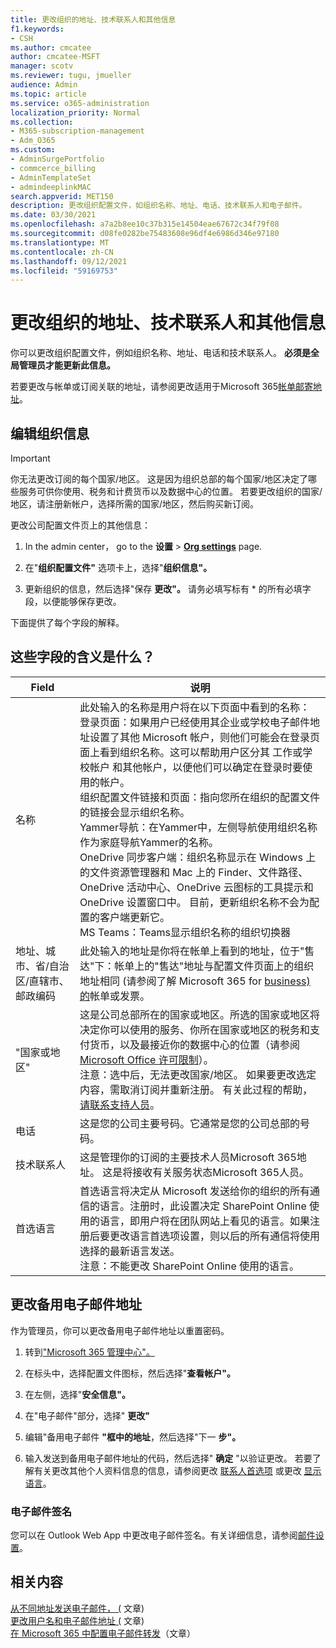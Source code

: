 ```yaml
---
title: 更改组织的地址、技术联系人和其他信息
f1.keywords:
- CSH
ms.author: cmcatee
author: cmcatee-MSFT
manager: scotv
ms.reviewer: tugu, jmueller
audience: Admin
ms.topic: article
ms.service: o365-administration
localization_priority: Normal
ms.collection:
- M365-subscription-management
- Adm_O365
ms.custom:
- AdminSurgePortfolio
- commcerce_billing
- AdminTemplateSet
- admindeeplinkMAC
search.appverid: MET150
description: 更改组织配置文件，如组织名称、地址、电话、技术联系人和电子邮件。
ms.date: 03/30/2021
ms.openlocfilehash: a7a2b8ee10c37b315e14504eae67672c34f79f08
ms.sourcegitcommit: d08fe0282be75483608e96df4e6986d346e97180
ms.translationtype: MT
ms.contentlocale: zh-CN
ms.lasthandoff: 09/12/2021
ms.locfileid: "59169753"
---
```

# <a name="change-your-organizations-address-technical-contact-and-more"></a>更改组织的地址、技术联系人和其他信息
  
你可以更改组织配置文件，例如组织名称、地址、电话和技术联系人。 **必须是全局管理员才能更新此信息。**
  
若要更改与帐单或订阅关联的地址，请参阅更改适用于Microsoft 365[帐单邮寄地址](../../commerce/billing-and-payments/change-your-billing-addresses.md)。

## <a name="edit-organization-information"></a>编辑组织信息

> [!IMPORTANT]
> 你无法更改订阅的每个国家/地区。 这是因为组织总部的每个国家/地区决定了哪些服务可供你使用、税务和计费货币以及数据中心的位置。 若要更改组织的国家/地区，请注册新帐户，选择所需的国家/地区，然后购买新订阅。

更改公司配置文件页上的其他信息：
  
1. In the admin center， go to the **设置** \> <a href="https://go.microsoft.com/fwlink/p/?linkid=2053743" target="_blank">**Org settings**</a> page.

2. 在"**组织配置文件"** 选项卡上，选择"**组织信息"。**

3. 更新组织的信息，然后选择"保存 **更改"。** 请务必填写标有 * 的所有必填字段，以便能够保存更改。

下面提供了每个字段的解释。

## <a name="what-do-these-fields-mean"></a>这些字段的含义是什么？

|**Field**  |**说明**  |
|---------|---------|
|名称  <br/>   | 此处输入的名称是用户将在以下页面中看到的名称：  <br/>  登录页面：如果用户已经使用其企业或学校电子邮件地址设置了其他 Microsoft 帐户，则他们可能会在登录页面上看到组织名称。这可以帮助用户区分其 工作或学校帐户 和其他帐户，以便他们可以确定在登录时要使用的帐户。  <br/>  组织配置文件链接和页面：指向您所在组织的配置文件的链接会显示组织名称。  <br/>  Yammer导航：在Yammer中，左侧导航使用组织名称作为家庭导航Yammer的名称。  <br/> OneDrive 同步客户端：组织名称显示在 Windows 上的文件资源管理器和 Mac 上的 Finder、文件路径、OneDrive 活动中心、OneDrive 云图标的工具提示和 OneDrive 设置窗口中。 目前，更新组织名称不会为配置的客户端更新它。 <br/> MS Teams：Teams显示组织名称的组织切换器 <br/>  |
|地址、城市、省/自治区/直辖市、邮政编码  <br/>     | 此处输入的地址是你将在帐单上看到的地址，位于"售达"下：帐单上的"售达"地址与配置文件页面上的组织地址相同 (请参阅了解 Microsoft 365 for [business) 的](../../commerce/billing-and-payments/understand-your-invoice2.md)帐单或发票。  <br/>        |
|"国家或地区"  <br/>    | 这是公司总部所在的国家或地区。所选的国家或地区将决定你可以使用的服务、你所在国家或地区的税务和支付货币，以及最接近你的数据中心的位置（请参阅 [Microsoft Office 许可限制](https://office.microsoft.com/redir/FX103037529)）。  <br/>注意：选中后，无法更改国家/地区。 如果要更改选定内容，需取消订阅并重新注册。 有关此过程的帮助， [请联系支持人员](../../business-video/get-help-support.md)。        |
|电话  <br/>     | 这是您的公司主要号码。它通常是您的公司总部的号码。  <br/>        |
|技术联系人  <br/> |这是管理你的订阅的主要技术人员Microsoft 365地址。 这是将接收有关服务状态Microsoft 365人员。  <br/> |
|首选语言  <br/> |首选语言将决定从 Microsoft 发送给你的组织的所有通信的语言。注册时，此设置决定 SharePoint Online 使用的语言，即用户将在团队网站上看见的语言。如果注册后要更改语言首选项设置，则以后的所有通信将使用选择的最新语言发送。    <br/> 注意：不能更改 SharePoint Online 使用的语言。           |

## <a name="change-your-alternate-email-address"></a>更改备用电子邮件地址

作为管理员，你可以更改备用电子邮件地址以重置密码。

1. 转到<a href="https://go.microsoft.com/fwlink/p/?linkid=2024339" target="_blank">"Microsoft 365 管理中心"。</a>

2. 在标头中，选择配置文件图标，然后选择"**查看帐户"。**

3. 在左侧，选择"**安全信息"。**

4. 在"电子邮件"部分，选择" **更改"**

5. 编辑"备用电子邮件 **"框中的地址**，然后选择"下一 **步"。**

6. 输入发送到备用电子邮件地址的代码，然后选择" **确定** "以验证更改。
若要了解有关更改其他个人资料信息的信息，请参阅更改 [联系人首选项](change-contact-preferences.md) 或更改 [显示语言](https://support.microsoft.com/office/6f238bff-5252-441e-b32b-655d5d85d15b.aspx)。
  
### <a name="email-signatures"></a>电子邮件签名
  
您可以在 Outlook Web App 中更改电子邮件签名。有关详细信息，请参阅[邮件设置](https://support.microsoft.com/office/30c69a79-efc6-42d2-b740-4bf1c1f8a01c)。

## <a name="related-content"></a>相关内容

[从不同地址发送电子邮件， (](https://support.microsoft.com/office/ccba89cb-141c-4a36-8c56-6d16a8556d2e) 文章) \
[更改用户名和电子邮件地址 (](../add-users/change-a-user-name-and-email-address.md) 文章) \
[在 Microsoft 365 中配置电子邮件转发](../email/configure-email-forwarding.md)（文章）
